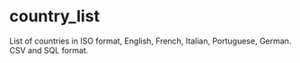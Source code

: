 # country_list
List of countries in ISO format, English, French, Italian, Portuguese, German.
CSV and SQL format.
